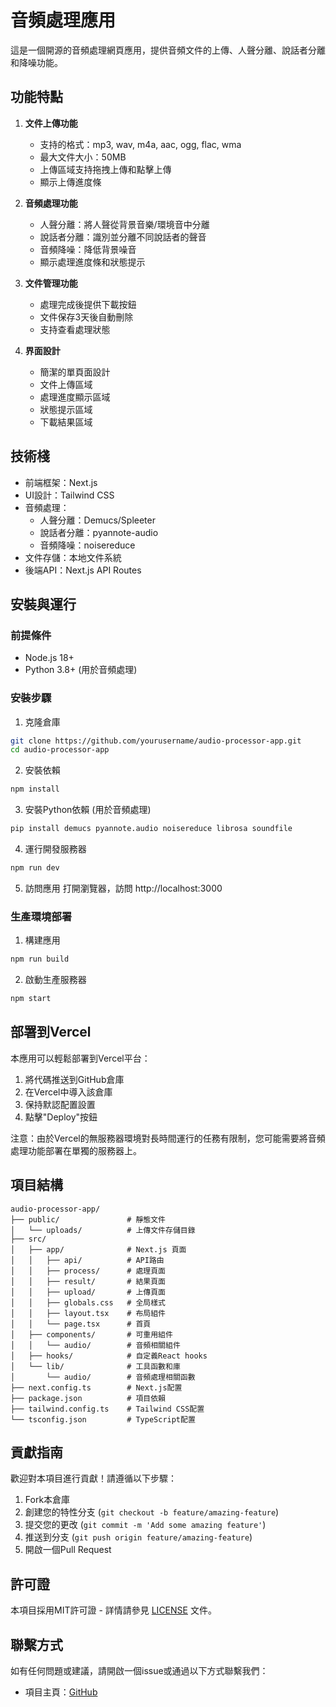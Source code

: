 # 音頻處理應用

這是一個開源的音頻處理網頁應用，提供音頻文件的上傳、人聲分離、說話者分離和降噪功能。

## 功能特點

1. **文件上傳功能**
   - 支持的格式：mp3, wav, m4a, aac, ogg, flac, wma
   - 最大文件大小：50MB
   - 上傳區域支持拖拽上傳和點擊上傳
   - 顯示上傳進度條

2. **音頻處理功能**
   - 人聲分離：將人聲從背景音樂/環境音中分離
   - 說話者分離：識別並分離不同說話者的聲音
   - 音頻降噪：降低背景噪音
   - 顯示處理進度條和狀態提示

3. **文件管理功能**
   - 處理完成後提供下載按鈕
   - 文件保存3天後自動刪除
   - 支持查看處理狀態

4. **界面設計**
   - 簡潔的單頁面設計
   - 文件上傳區域
   - 處理進度顯示區域
   - 狀態提示區域
   - 下載結果區域

## 技術棧

- 前端框架：Next.js
- UI設計：Tailwind CSS
- 音頻處理：
  - 人聲分離：Demucs/Spleeter
  - 說話者分離：pyannote-audio
  - 音頻降噪：noisereduce
- 文件存儲：本地文件系統
- 後端API：Next.js API Routes

## 安裝與運行

### 前提條件

- Node.js 18+
- Python 3.8+ (用於音頻處理)

### 安裝步驟

1. 克隆倉庫
```bash
git clone https://github.com/yourusername/audio-processor-app.git
cd audio-processor-app
```

2. 安裝依賴
```bash
npm install
```

3. 安裝Python依賴 (用於音頻處理)
```bash
pip install demucs pyannote.audio noisereduce librosa soundfile
```

4. 運行開發服務器
```bash
npm run dev
```

5. 訪問應用
打開瀏覽器，訪問 http://localhost:3000

### 生產環境部署

1. 構建應用
```bash
npm run build
```

2. 啟動生產服務器
```bash
npm start
```

## 部署到Vercel

本應用可以輕鬆部署到Vercel平台：

1. 將代碼推送到GitHub倉庫
2. 在Vercel中導入該倉庫
3. 保持默認配置設置
4. 點擊"Deploy"按鈕

注意：由於Vercel的無服務器環境對長時間運行的任務有限制，您可能需要將音頻處理功能部署在單獨的服務器上。

## 項目結構

```
audio-processor-app/
├── public/               # 靜態文件
│   └── uploads/          # 上傳文件存儲目錄
├── src/
│   ├── app/              # Next.js 頁面
│   │   ├── api/          # API路由
│   │   ├── process/      # 處理頁面
│   │   ├── result/       # 結果頁面
│   │   ├── upload/       # 上傳頁面
│   │   ├── globals.css   # 全局樣式
│   │   ├── layout.tsx    # 布局組件
│   │   └── page.tsx      # 首頁
│   ├── components/       # 可重用組件
│   │   └── audio/        # 音頻相關組件
│   ├── hooks/            # 自定義React hooks
│   └── lib/              # 工具函數和庫
│       └── audio/        # 音頻處理相關函數
├── next.config.ts        # Next.js配置
├── package.json          # 項目依賴
├── tailwind.config.ts    # Tailwind CSS配置
└── tsconfig.json         # TypeScript配置
```

## 貢獻指南

歡迎對本項目進行貢獻！請遵循以下步驟：

1. Fork本倉庫
2. 創建您的特性分支 (`git checkout -b feature/amazing-feature`)
3. 提交您的更改 (`git commit -m 'Add some amazing feature'`)
4. 推送到分支 (`git push origin feature/amazing-feature`)
5. 開啟一個Pull Request

## 許可證

本項目採用MIT許可證 - 詳情請參見 [LICENSE](LICENSE) 文件。

## 聯繫方式

如有任何問題或建議，請開啟一個issue或通過以下方式聯繫我們：

- 項目主頁：[GitHub](https://github.com/yourusername/audio-processor-app)
